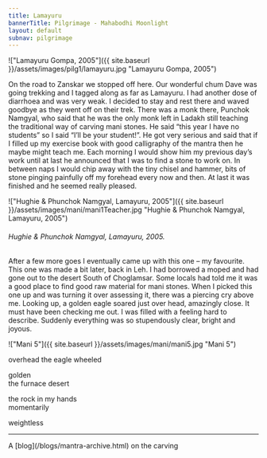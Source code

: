```yaml
---
title: Lamayuru
bannerTitle: Pilgrimage - Mahabodhi Moonlight
layout: default
subnav: pilgrimage
---
```



!["Lamayuru Gompa, 2005"]({{ site.baseurl }}/assets/images/pilg1/lamayuru.jpg "Lamayuru Gompa, 2005")

On the road to Zanskar we stopped off here. Our wonderful chum Dave
was going trekking and I tagged along as far as Lamayuru. I had
another dose of diarrhoea and was very weak. I decided to stay and
rest there and waved goodbye as they went off on their trek. There
was a monk there, Punchok Namgyal, who said that he was the only
monk left in Ladakh still teaching the traditional way of carving
mani stones. He said “this year I have no students” so I said “I’ll
be your student!”. He got very serious and said that if I filled up
my exercise book with good calligraphy of the mantra then he maybe
might teach me. Each morning I would show him my previous day’s work
until at last he announced that I was to find a stone to work on. In
between naps I would chip away with the tiny chisel and hammer, bits
of stone pinging painfully off my forehead every now and then. At
last it was finished and he seemed really pleased.

!["Hughie & Phunchok Namgyal, Lamayuru, 2005"]({{ site.baseurl }}/assets/images/mani/mani1Teacher.jpg "Hughie & Phunchok Namgyal, Lamayuru, 2005")
###### Hughie & Phunchok Namgyal, Lamayuru, 2005.

After a few more goes I eventually came up with this one – my
favourite. This one was made a bit later, back in Leh. I had
borrowed a moped and had gone out to the desert South of Choglamsar.
Some locals had told me it was a good place to find good raw
material for mani stones. When I picked this one up and was turning
it over assessing it, there was a piercing cry above me. Looking up,
a golden eagle soared just over head, amazingly close. It must have
been checking me out. I was filled with a feeling hard to describe.
Suddenly everything was so stupendously clear, bright and joyous.

!["Mani 5"]({{ site.baseurl }}/assets/images/mani/mani5.jpg "Mani 5")

<div class="poem">
overhead  
the eagle wheeled

golden  
the furnace desert

the rock in my hands  
momentarily

weightless
</div>


<hr />
A [blog](/blogs/mantra-archive.html) on the carving

